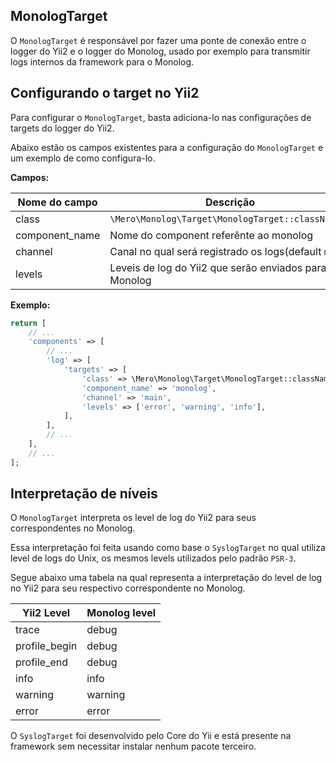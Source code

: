 MonologTarget
-------------

O `MonologTarget` é responsável por fazer uma ponte de conexão entre o logger do Yii2 e o logger 
do Monolog, usado por exemplo para transmitir logs internos da framework para o Monolog.

Configurando o target no Yii2
-----------------------------

Para configurar o `MonologTarget`, basta adiciona-lo nas configurações de targets do logger do Yii2.

Abaixo estão os campos existentes para a configuração do `MonologTarget` e um exemplo de 
como configura-lo.

**Campos:**

| Nome do campo  | Descrição                                               |
| -------------  | ------------------------------------------------------- |
| class          | `\Mero\Monolog\Target\MonologTarget::className()`       |
| component_name | Nome do component referênte ao monolog                  |
| channel        | Canal no qual será registrado os logs(default `main`)   |
| levels         | Leveis de log do Yii2 que serão enviados para o Monolog |

**Exemplo:**

```php
return [
    // ...
    'components' => [
        // ...
        'log' => [
            'targets' => [
                'class' => \Mero\Monolog\Target\MonologTarget::className(),
                'component_name' => 'monolog',
                'channel' => 'main',
                'levels' => ['error', 'warning', 'info'],
            ],
        ],
        // ...
    ],
    // ...
];
```

Interpretação de níveis
-----------------------

O `MonologTarget` interpreta os level de log do Yii2 para seus correspondentes
no Monolog. 

Essa interpretação foi feita usando como base o `SyslogTarget` no qual utiliza
level de logs do Unix, os mesmos levels utilizados pelo padrão `PSR-3`.

Segue abaixo uma tabela na qual representa a interpretação do level de log no Yii2
para seu respectivo correspondente no Monolog.

| Yii2 Level    | Monolog level    |
| ------------- | ---------------- |
| trace         | debug            |
| profile_begin | debug            |
| profile_end   | debug            |
| info          | info             |
| warning       | warning          |
| error         | error            |

O `SyslogTarget` foi desenvolvido pelo Core do Yii e está presente na framework sem 
necessitar instalar nenhum pacote terceiro.

